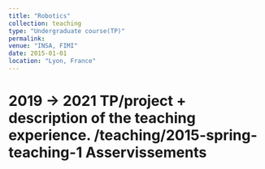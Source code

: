 ```yaml
---
title: "Robotics"
collection: teaching
type: "Undergraduate course(TP)"
permalink: 
venue: "INSA, FIMI"
date: 2015-01-01
location: "Lyon, France"
---
```


2019 -> 2021 TP/project + description of the teaching experience. 
/teaching/2015-spring-teaching-1
Asservissements
======

